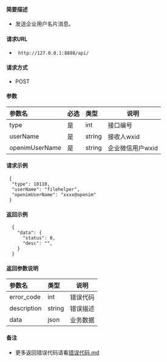 #### 简要描述

- 发送企业用户名片消息。

#### 请求URL

- ` http://127.0.0.1:8888/api/`

#### 请求方式

- POST

#### 参数

| 参数名         | 必选 | 类型     | 说明             |   
|:------------|:---|:-------|----------------|   
| type        | 是  | int    | 接口编号           |   
| userName    | 是  | string | 接收人wxid        |   
| openimUserName | 是  | string | 企业微信用户wxid |   

#### 请求示例

```
 {
  "type": 10110,
  "userName": "filehelper",
  "openimUserName": "xxxx@openim"
 }
```

#### 返回示例

``` 
  {
    "data": {
      "status": 0,
      "desc": "",
    }
  }
```

#### 返回参数说明

| 参数名         | 类型     | 说明   |   
|:------------|:-------|------|   
| error_code  | int    | 错误代码 |   
| description | string | 错误描述 |   
| data        | json   | 业务数据 |   

#### 备注

- 更多返回错误代码请看[错误代码.md](../错误代码.md)






